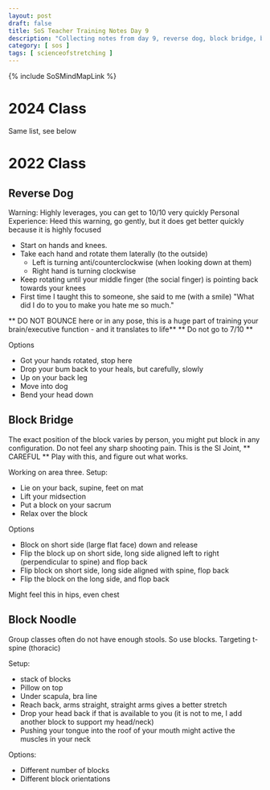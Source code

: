 ```yaml
---
layout: post
draft: false
title: SoS Teacher Training Notes Day 9
description: "Collecting notes from day 9, reverse dog, block bridge, block noodle"
category: [ sos ]
tags: [ scienceofstretching ]
---
```


{% include SoSMindMapLink %}

# 2024 Class

Same list, see below

# 2022 Class

## Reverse Dog
Warning: Highly leverages, you can get to 10/10 very quickly
Personal Experience: Heed this warning, go gently, but it does get better quickly because it is highly focused

* Start on hands and knees.
* Take each hand and rotate them laterally (to the outside)
  * Left is turning anti/counterclockwise (when looking down at them)
  * Right hand is turning clockwise
* Keep rotating until your middle finger (the social finger) is pointing back towards your knees
* First time I taught this to someone, she said to me (with a smile) "What did I do to you to make you hate me so much."

** DO NOT BOUNCE here or in any pose, this is a huge part of training your brain/executive function - and it translates to life**
** Do not go to 7/10 **

Options
* Got your hands rotated, stop here
* Drop your bum back to your heals, but carefully, slowly
* Up on your back leg
* Move into dog
* Bend your head down

## Block Bridge
The exact position of the block varies by person, you might put block in any configuration.
Do not feel any sharp shooting pain. This is the SI Joint, ** CAREFUL **
Play with this, and figure out what works.

Working on area three.
Setup:
* Lie on your back, supine, feet on mat
* Lift your midsection
* Put a block on your sacrum
* Relax over the block

Options
* Block on short side (large flat face) down and release
* Flip the block up on short side, long side aligned left to right (perpendicular to spine) and flop back
* Flip block on short side, long side aligned with spine, flop back
* Flip the block on the long side, and flop back

Might feel this in hips, even chest

## Block Noodle
Group classes often do not have enough stools. So use blocks. Targeting t-spine (thoracic)

Setup:
* stack of blocks
* Pillow on top
* Under scapula, bra line
* Reach back, arms straight, straight arms gives a better stretch 
* Drop your head back if that is available to you (it is not to me, I add another block to support my head/neck)
* Pushing your tongue into the roof of your mouth might active the muscles in your neck

Options:
* Different number of blocks
* Different block orientations